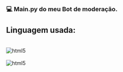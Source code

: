### 💻 Main.py do meu Bot de moderação.

## Linguagem usada:
<div style="display: inline_block"><br/>
  <img align="center" alt="html5" src="https://img.shields.io/badge/Python-3776AB?style=for-the-badge&logo=python&logoColor=white" />
</div>


<div style="display: inline_block"><br/>
  <img align="center" alt="html5" src="https://media.discordapp.net/attachments/1254095550190452768/1342169536698384508/image.png?ex=67b8a849&is=67b756c9&hm=153f3b2410b46e7ab1f49853e09ba5fc43eacc9d8079ddce4b6d3c33a900743f&=&format=webp&quality=lossless&width=1051&height=1252" />
</div>
